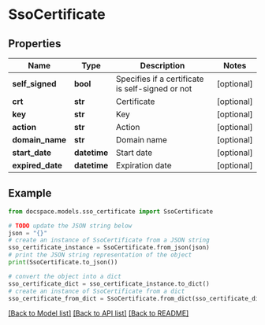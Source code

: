 # SsoCertificate


## Properties

Name | Type | Description | Notes
------------ | ------------- | ------------- | -------------
**self_signed** | **bool** | Specifies if a certificate is self-signed or not | [optional] 
**crt** | **str** | Certificate | [optional] 
**key** | **str** | Key | [optional] 
**action** | **str** | Action | [optional] 
**domain_name** | **str** | Domain name | [optional] 
**start_date** | **datetime** | Start date | [optional] 
**expired_date** | **datetime** | Expiration date | [optional] 

## Example

```python
from docspace.models.sso_certificate import SsoCertificate

# TODO update the JSON string below
json = "{}"
# create an instance of SsoCertificate from a JSON string
sso_certificate_instance = SsoCertificate.from_json(json)
# print the JSON string representation of the object
print(SsoCertificate.to_json())

# convert the object into a dict
sso_certificate_dict = sso_certificate_instance.to_dict()
# create an instance of SsoCertificate from a dict
sso_certificate_from_dict = SsoCertificate.from_dict(sso_certificate_dict)
```
[[Back to Model list]](../README.md#documentation-for-models) [[Back to API list]](../README.md#documentation-for-api-endpoints) [[Back to README]](../README.md)


